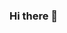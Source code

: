 ### Hi there 👋

<!--
**frankuxui/frankuxui** is a ✨ _special_ ✨ repository because its `README.md` (this file) appears on your GitHub profile.

🚀

Here are some ideas to get you started:

- 🔭 I’m currently working on ...
- 🌱 I’m currently learning ...
- 👯 I’m looking to collaborate on ...
- 🤔 I’m looking for help with ...
- 💬 Ask me about ...
- 📫 How to reach me: ...
- 😄 Pronouns: ...
- ⚡ Fun fact: ...
-->
